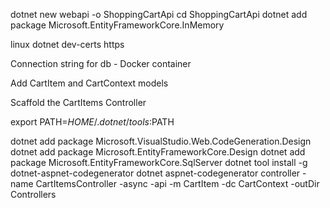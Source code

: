 dotnet new webapi -o ShoppingCartApi
cd ShoppingCartApi
dotnet add package Microsoft.EntityFrameworkCore.InMemory


linux
dotnet dev-certs https 

Connection string for db - Docker container

Add CartItem and CartContext models

Scaffold the CartItems Controller

export PATH=$HOME/.dotnet/tools:$PATH

dotnet add package Microsoft.VisualStudio.Web.CodeGeneration.Design
dotnet add package Microsoft.EntityFrameworkCore.Design
dotnet add package Microsoft.EntityFrameworkCore.SqlServer
dotnet tool install -g dotnet-aspnet-codegenerator
dotnet aspnet-codegenerator controller -name CartItemsController -async -api -m CartItem -dc CartContext -outDir Controllers